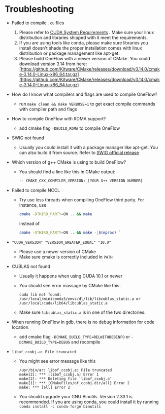 # Troubleshooting

- Failed to compile `.cu` files
    1. Please refer to [CUDA System Requirements](https://docs.nvidia.com/cuda/cuda-installation-guide-linux/index.html#system-requirements) . Make sure your linux distribution and libraries shipped with it meet the requirements.
    2. If you are using tools like conda, please make sure libraries you install doesn't shade the proper installation comes with linux distribution or package management like apt-get.
    3. Please build OneFlow with a newer version of CMake. You could download version 3.14 from here: [https://github.com/Kitware/CMake/releases/download/v3.14.0/cmake-3.14.0-Linux-x86_64.tar.gz](https://github.com/Kitware/CMake/releases/download/v3.14.0/cmake-3.14.0-Linux-x86_64.tar.gz)

- How do I know what compilers and flags are used to compile OneFlow?
    - run `make clean && make VERBOSE=1` to get exact compile commands with compiler path and flags

- How to compile OneFlow with RDMA support?
    - add cmake flag `-DBUILD_RDMA` to compile OneFlow

- SWIG not found
    - Usually you could install it with a package manager like apt-get. You can also build it from source. Refer to [SWIG official release](http://www.swig.org/download.html)

- Which version of g++ CMake is using to build OneFlow?
    - You should find a line like this in CMake output:

        ```bash
        -- CMAKE_CXX_COMPILER_VERSION: [YOUR G++ VERSION NUMBER]
        ```

- Failed to compile NCCL
    - Try use less threads when compiling OneFlow third party. For instance, use

        ```bash
        cmake -DTHIRD_PARTY=ON .. && make
        ```

        instead of 

        ```bash
        cmake -DTHIRD_PARTY=ON .. && make -j$(nproc) `
        ```

- `"CUDA_VERSION" "VERSION_GREATER_EQUAL" "10.0"`
    - Please use a newer version of CMake
    - Make sure cmake is correctly included in `PATH`

- CUBLAS not found
    - Usually it happens when using CUDA 10.1 or newer
    - You should see error massage by CMake like this:

        ```
        cuda lib not found: /usr/local/miniconda3/envs/dl/lib/libcublas_static.a or
        /usr/local/cuda/lib64/libcublas_static.a
        ```

    - Make sure `libcublas_static.a` is in one of the two directories.

- When running OneFlow in gdb, there is no debug information for code location.
    - add cmake flag `-DCMAKE_BUILD_TYPE=RELWITHDEBINFO` or `-DCMAKE_BUILD_TYPE=DEBUG` and recompile

- `libof_ccobj.a: File truncated`
    - You might see error message like this

        ```
        /usr/bin/ar: libof_ccobj.a: File truncated
        make[2]: *** [libof_ccobj.a] Error 1
        make[2]: *** Deleting file `libof_ccobj.a'
        make[1]: *** [CMakeFiles/of_ccobj.dir/all] Error 2
        make: *** [all] Error 2
        ```

    - You should upgrade your GNU Binutils. Version 2.33.1 is recommended. If you are using conda, you could install it by running `conda install -c conda-forge binutils`
